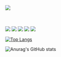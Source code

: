 <div aling="center">
<img src="https://capsule-render.vercel.app/api?type=waving&color=auto&height=200&section=header&text=Hi%there,%I'm%YongGyu&fontSize=60"/>
<br/><br/><br/><br/>
 
<!-- My Skill Area -->
<!-- Javascript -->
<img src="https://img.shields.io/badge/Javascript-F7DF1E?style=for-the-badge&logo=JavaScript&logoColor=black">
<!-- React -->
<img src="https://img.shields.io/badge/React-61DAFB?style=for-the-badge&logo=React&logoColor=white"/>
<!-- Java -->
<img src="https://img.shields.io/badge/JAVA-007396?style=flat&logo=Java&logoColor=white"/>
<!-- Spring -->
<img src="https://img.shields.io/badge/Spring-white?style=for-the-badge&logo=Spring&logoColor=61DAFB"/>
<!-- Spring boot -->
<img src="https://img.shields.io/badge/Spring Boot-white?style=for-the-badge&logo=Spring Boot&logoColor=6DB33F"/>


<!-- most language-->
[![Top Langs](https://github-readme-stats.vercel.app/api/top-langs/?username=sodra6&langs_count=8)](https://github.com/sodra6/github-readme-stats)

<!-- github status -->
![Anurag's GitHub stats](https://github-readme-stats.vercel.app/api?username=sodra6&show_icons=true&theme=radical)

  
</div>

